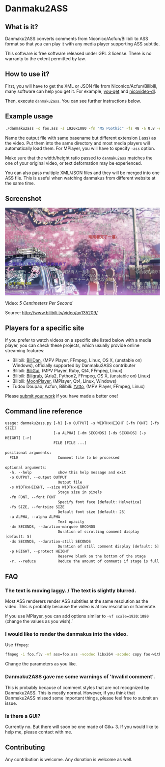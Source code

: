 Danmaku2ASS
===========

What is it?
-----------

Danmaku2ASS converts comments from Niconico/Acfun/Bilibili to ASS format so that you can play it with any media player supporting ASS subtitle.

This software is free software released under GPL 3 license. There is no warranty to the extent permitted by law.

How to use it?
--------------

First, you will have to get the XML or JSON file from Niconico/Acfun/Bilibili, many software can help you get it. For example, [you-get](https://github.com/soimort/you-get) and [nicovideo-dl](http://sourceforge.jp/projects/nicovideo-dl/).

Then, execute `danmaku2ass`. You can see further instructions below.

Example usage
-------------

```sh
./danmaku2ass -o foo.ass -s 1920x1080 -fn "MS PGothic" -fs 48 -a 0.8 -dm 5 -ds 5 foo.xml
```

Name the output file with same basename but different extension (.ass) as the video. Put them into the same directory and most media players will automatically load them. For MPlayer, you will have to specify `-ass` option.

Make sure that the width/height ratio passed to `danmaku2ass` matches the one of your original video, or text deformation may be experienced.

You can also pass multiple XML/JSON files and they will be merged into one ASS file. This is useful when watching danmakus from different website at the same time.

Screenshot
----------

![5 Centimeters Per Second with Danmaku2ASS](screenshot.jpg)

Video: _5 Centimeters Per Second_

Source: http://www.bilibili.tv/video/av135209/

Players for a specific site
---------------------------

If you prefer to watch videos on a specific site listed below with a media player, you can check these projects, which usually provide online streaming features:

- Bilibili: [BiliDan](https://github.com/m13253/BiliDan), (MPV Player, FFmpeg, Linux, OS X, (unstable on) Windows), officially supported by Danmaku2ASS contributer
- Bilibili: [BiliGui](https://github.com/marguerite/BiliGui), (MPV Player, Ruby, Qt4, FFmpeg, Linux)
- Bilibili: [Biligrab](https://github.com/cnbeining/Biligrab), (Aria2, Python2, FFmpeg, OS X, (unstable on) Linux)
- Bilibili: [MoonPlayer](https://github.com/coslyk/moonplayer), (MPlayer, Qt4, Linux, Windows)
- Tudou Doupao, Acfun, Bilibili: [Yatto](https://github.com/Goshin/Yatto), (MPV Player, FFmpeg, Linux)

Please [submit your work](https://github.com/m13253/danmaku2ass/issues) if you have made a better one!

Command line reference
----------------------

```
usage: danmaku2ass.py [-h] [-o OUTPUT] -s WIDTHxHEIGHT [-fn FONT] [-fs SIZE]
                      [-a ALPHA] [-dm SECONDS] [-ds SECONDS] [-p HEIGHT] [-r]
                      FILE [FILE ...]

positional arguments:
  FILE                  Comment file to be processed

optional arguments:
  -h, --help            show this help message and exit
  -o OUTPUT, --output OUTPUT
                        Output file
  -s WIDTHxHEIGHT, --size WIDTHxHEIGHT
                        Stage size in pixels
  -fn FONT, --font FONT
                        Specify font face [default: Helvetica]
  -fs SIZE, --fontsize SIZE
                        Default font size [default: 25]
  -a ALPHA, --alpha ALPHA
                        Text opacity
  -dm SECONDS, --duration-marquee SECONDS
                        Duration of scrolling comment display [default: 5]
  -ds SECONDS, --duration-still SECONDS
                        Duration of still comment display [default: 5]
  -p HEIGHT, --protect HEIGHT
                        Reserve blank on the bottom of the stage
  -r, --reduce          Reduce the amount of comments if stage is full
```

FAQ
---

### The text is moving laggy. / The text is slightly blurred.

Most ASS renderers render ASS subtitles at the same resolution as the video. This is probably because the video is at low resolution or framerate.

If you use MPlayer, you can add options similar to `-vf scale=1920:1080` (change the values as you wish).`

### I would like to render the danmakus into the video.

Use `ffmpeg`:

```sh
ffmpeg -i foo.flv -vf ass=foo.ass -vcodec libx264 -acodec copy foo-with-danmaku.flv
```

Change the parameters as you like.

### Danmaku2ASS gave me some warnings of 'Invalid comment'.

This is probably because of comment styles that are not recognized by Danmaku2ASS. This is mostly normal. However, if you think that Danmaku2ASS missed some important things, please feel free to submit an issue.

### Is there a GUI?

Currently no. But there will soon be one made of Gtk+ 3. If you would like to help me, please contact with me.

Contributing
------------

Any contribution is welcome. Any donation is welcome as well.

